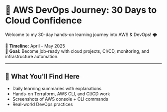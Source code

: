 # 🚀 AWS DevOps Journey: 30 Days to Cloud Confidence

Welcome to my 30-day hands-on learning journey into AWS & DevOps! 🌩️

📅 **Timeline:** April – May 2025  
🎯 **Goal:** Become job-ready with cloud projects, CI/CD, monitoring, and infrastructure automation.

---

## 📌 What You'll Find Here
- Daily learning summaries with explanations
- Hands-on Terraform, AWS CLI, and CI/CD work
- Screenshots of AWS console + CLI commands
- Real-world DevOps practices
